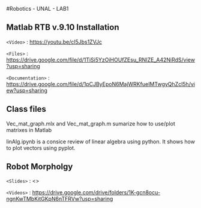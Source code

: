 #Robotics - UNAL - LAB1
## Matlab RTB v.9.10 Installation 

`<Vídeo>` : <https://youtu.be/cl5Jbs1ZVJc>

`<Files>` : <https://drive.google.com/file/d/1TiSi5YzOiHOUfZEsu_RNIZE_A42NiRdS/view?usp=sharing>

`<Documentation>` : <https://drive.google.com/file/d/1pCJByEpoN6MajWRKfueIMTwgyQhZcl5h/view?usp=sharing>

## Class files

Vec_mat_graph.mlx and Vec_mat_graph.m sumarize how to use/plot matrixes in Matlab

linAlg.ipynb is a consice review of linear algebra using python. It shows how to plot vectors using pyplot.

## Robot Morpholgy

`<Slides>` : <>

`<Videos>` : <https://drive.google.com/drive/folders/1K-gcn8ocu-ngnKwTMbKitGKpN6nTFRVw?usp=sharing>
